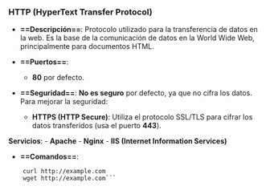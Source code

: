 ### **HTTP (HyperText Transfer Protocol)**

- **==Descripción==**: Protocolo utilizado para la transferencia de datos en la web. Es la base de la comunicación de datos en la World Wide Web, principalmente para documentos HTML.
    
- **==Puertos==**:
    - **80** por defecto.

- **==Seguridad==**: **No es seguro** por defecto, ya que no cifra los datos. Para mejorar la seguridad:    
    - **HTTPS (HTTP Secure)**: Utiliza el protocolo SSL/TLS para cifrar los datos transferidos (usa el puerto **443**).

**Servicios**:
	- **Apache**
	- **Nginx**
	- **IIS (Internet Information Services)**

- **==Comandos==**:
```
    curl http://example.com 
    wget http://example.com```
```